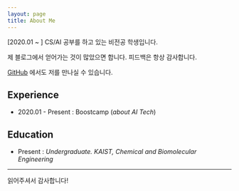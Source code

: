 ```yaml
---
layout: page
title: About Me
---
```


[2020.01 ~ ] CS/AI 공부를 하고 있는 비전공 학생입니다.

제 블로그에서 얻어가는 것이 많았으면 합니다. 피드백은 항상 감사합니다.

[GitHub](https://github.com/HuicheolMoon) 에서도 저를 만나실 수 있습니다.

## Experience
* 2020.01 - Present : Boostcamp (*about AI Tech*)

## Education

* Present : *Undergraduate. KAIST, Chemical and Biomolecular Engineering*

***

읽어주셔서 감사합니다!
